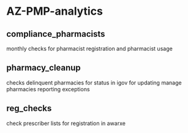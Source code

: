 # AZ-PMP-analytics

## compliance_pharmacists
monthly checks for pharmacist registration and pharmacist usage

## pharmacy_cleanup
checks delinquent pharmacies for status in igov for updating manage pharmacies reporting exceptions

## reg_checks
check prescriber lists for registration in awarxe
